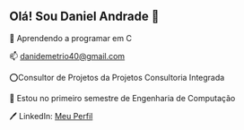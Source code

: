## Olá! Sou Daniel Andrade 👋


🌱 Aprendendo a programar em C


📫 danidemetrio40@gmail.com


⭕️Consultor de Projetos da Projetos Consultoria Integrada


📓 Estou no primeiro semestre de Engenharia de Computação


🖊️ LinkedIn: [Meu Perfil](https://www.linkedin.com/in/daniel-andrade-demétrio-705bb6361/)
